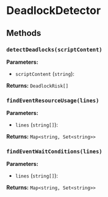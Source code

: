 # DeadlockDetector

## Methods

### `detectDeadlocks(scriptContent)`

**Parameters:**

- `scriptContent` (`string`): 

**Returns:** `DeadlockRisk[]`

### `findEventResourceUsage(lines)`

**Parameters:**

- `lines` (`string[]`): 

**Returns:** `Map<string, Set<string>>`

### `findEventWaitConditions(lines)`

**Parameters:**

- `lines` (`string[]`): 

**Returns:** `Map<string, Set<string>>`


